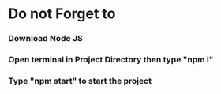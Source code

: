 # Do not Forget to
### Download Node JS
### Open terminal in Project Directory then type "npm i"
### Type "npm start" to start the project
##
